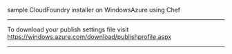 sample CloudFoundry installer on WindowsAzure using Chef

----

To download your publish settings file visit https://windows.azure.com/download/publishprofile.aspx

----